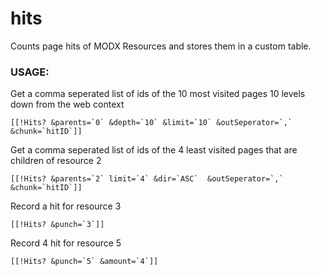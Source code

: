 hits
====

Counts page hits of MODX Resources and stores them in a custom table.

### USAGE:
Get a comma seperated list of ids of the 10 most visited pages 10 levels down from the web context

    [[!Hits? &parents=`0` &depth=`10` &limit=`10` &outSeperator=`,` &chunk=`hitID`]]

Get a comma seperated list of ids of the 4 least visited pages that are children of resource 2

    [[!Hits? &parents=`2` limit=`4` &dir=`ASC`  &outSeperator=`,` &chunk=`hitID`]]

Record a hit for resource 3

    [[!Hits? &punch=`3`]]

Record 4 hit for resource 5

    [[!Hits? &punch=`5` &amount=`4`]]
